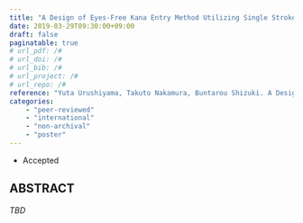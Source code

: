 ```yaml
---
title: "A Design of Eyes-Free Kana Entry Method Utilizing Single Stroke for Mobile Devices"
date: 2019-03-29T09:30:00+09:00
draft: false
paginatable: true
# url_pdf: /#
# url_doi: /#
# url_bib: /#
# url_project: /#
# url_repo: /#
reference: "Yuta Urushiyama, Takuto Nakamura, Buntarou Shizuki. A Design of Eyes-Free Kana Entry Method Utilizing Single Stroke for Mobile Devices. ACM CHI 2019 Symposium on Asian CHI Symposium: Emerging HCI Research Collection, May 2019, 6 pages."
categories:
    - "peer-reviewed"
    - "international"
    - "non-archival"
    - "poster"
---
```


- Accepted

## ABSTRACT

*TBD*
